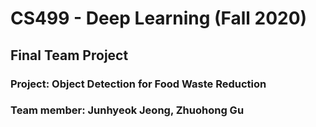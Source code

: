 # CS499 - Deep Learning (Fall 2020)
## Final Team Project
### Project: Object Detection for Food Waste Reduction
### Team member: Junhyeok Jeong, Zhuohong Gu
